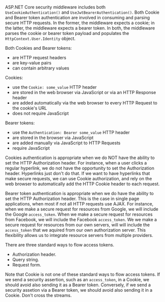 
ASP.NET Core security middleware includes both `UseCookieAuthentication()` and `UseJwtBearerAuthentication()`. Both Cookie and Bearer token authentication are involved in consuming and parsing secure HTTP requests. In the former, the middleware expects a cookie; in the latter, the middleware expects a bearer token. In both, the middleware parses the cookie or bearer token payload and populates the `HttpContext.User.Identity` object.

Both Cookies and Bearer tokens:
* are HTTP request headers
* are key-value pairs
* can contain arbitrary values

Cookies:
* use the `Cookie: some_value` HTTP header
* are stored in the web browser via JavaScript or via an HTTP Response header
* are added automatically via the web browser to every HTTP Request to the cookie's URL
* does not require JavaScript

Bearer tokens:
* use the `Authentication: Bearer some_value` HTTP header
* are stored in the browser via JavaScript
* are added manually via JavaScript to HTTP Requests
* require JavaScript

Cookies authentication is appropriate when we do NOT have the ability to set the HTTP Authorization header. For instance, when a user clicks a regular hyperlink, we do not have the opportunity to set the Authorization header. Hyperlinks just don't do that. If we want to have hyperlinks that make secure requests, we can use Cookie authorization, and rely on the web browser to automatically add the HTTP Cookie header to each request.

Bearer token authentication is appropriate when we do have the ability to set the HTTP Authorization header. This is the case in single page applications, when most if not all HTTP requests use AJAX. For instance, when we make a secure request for resources from Google, we will include the Google `access_token`. When we make a secure request for resources from Facebook, we will include the Facebook `access_token`. We we make a secure request for resources from our own servers, will will include the `access_token` that we aquired from our own authorization server. This flexibility allows us to integrate resource servers from multiple providers. 

There are three standard ways to flow access tokens.

* Authorization header.
* Query string. 
* Request form.

Note that Cookie is not one of these standard ways to flow access tokens. If we send a security assertion, such as an `access_token`, in a Cookie, we should avoid also sending it as a Bearer token. Conversely, if we send a security assetion via a Bearer token, we should avoid also sending it in a Cookie. Don't cross the streams.